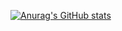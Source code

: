 [![Anurag's GitHub stats](https://github-readme-stats.vercel.app/api?PSjoon=anuraghazra)](https://github.com/anuraghazra/github-readme-stats)